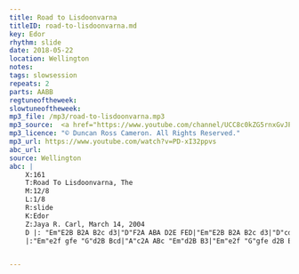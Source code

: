 ```yaml
---
title: Road to Lisdoonvarna
titleID: road-to-lisdoonvarna.md
key: Edor
rhythm: slide
date: 2018-05-22
location: Wellington
notes:
tags: slowsession
repeats: 2 
parts: AABB 
regtuneoftheweek:
slowtuneoftheweek:
mp3_file: /mp3/road-to-lisdoonvarna.mp3
mp3_source:  <a href="https://www.youtube.com/channel/UCC8c0kZG5rnxGvJPwaYvBkg">Duncan Ross Cameron</a>
mp3_licence: "© Duncan Ross Cameron. All Rights Reserved."
mp3_url: https://www.youtube.com/watch?v=PD-xI32ppvs
abc_url:
source: Wellington
abc: |
    X:161
    T:Road To Lisdoonvarna, The
    M:12/8
    L:1/8
    R:slide
    K:Edor
    Z:Jaya R. Carl, March 14, 2004
    D |: "Em"E2B B2A B2c d3|"D"F2A ABA D2E FED|"Em"E2B B2A B2c d3|"D"cdc B2A "Em"B2E E3:|
    |:"Em"e2f gfe "G"d2B Bcd|"A"c2A ABc "Em"d2B B3|"Em"e2f "G"gfe d2B Bcd|"A"cdc "Bm"B2A "Em"B2E E3:|


---
```

